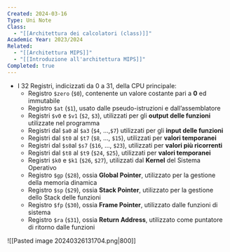 ```yaml
---
Created: 2024-03-16
Type: Uni Note
Class:
  - "[[Architettura dei calcolatori (class)]]"
Academic Year: 2023/2024
Related:
  - "[[Architettura MIPS]]"
  - "[[Introduzione all'architettura MIPS]]"
Completed: true
---
```

- I 32 Registri, indicizzati da 0 a 31, della CPU principale:
	- Registro `$zero` (`$0`), contenente un valore costante pari a **0** ed immutabile
	- Registro `$at` (`$1`), usato dalle pseudo-istruzioni e dall’assemblatore
	- Registri `$v0` e `$v1` (`$2`, `$3`), utilizzati per gli **output delle funzioni** utilizzate nel programma
	- Registri dal `$a0` al `$a3` (`$4`, ...,`$7`) utilizzati per gli **input delle funzioni**
	- Registri dal `$t0` al `$t7` (`$8`, ..., `$15`), utilizzati per **valori temporanei**
	- Registri dal `$s0`al `$s7` (`$16`, ..., `$23`), utilizzati per **valori più ricorrenti**
	- Registri dal `$t8` al `$t9` (`$24`, `$25`), utilizzati per **valori temporanei**
	- Registri `$k0` e `$k1` (`$26`, `$27`), utilizzati dal **Kernel** del Sistema Operativo
	- Registro `$gp` (`$28`), ossia **Global Pointer**, utilizzato per la gestione della memoria dinamica
	- Registro `$sp` (`$29`), ossia **Stack Pointer**, utilizzato per la gestione dello Stack delle funzioni
	- Registro `$fp` (`$30`), ossia **Frame Pointer**, utilizzato dalle funzioni di sistema
	- Registro `$ra` (`$31`), ossia **Return Address**, utilizzato come puntatore di ritorno dalle funzioni

![[Pasted image 20240326131704.png|800]]